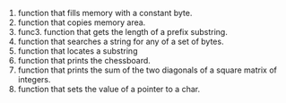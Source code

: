 1. function that fills memory with a constant byte.
1. function that copies memory area.
2. func3. function that gets the length of a prefix substring.
4. function that searches a string for any of a set of bytes.
5. function that locates a substring
6. function that prints the chessboard.
7. function that prints the sum of the two diagonals of a square matrix of integers.
8. function that sets the value of a pointer to a char.
